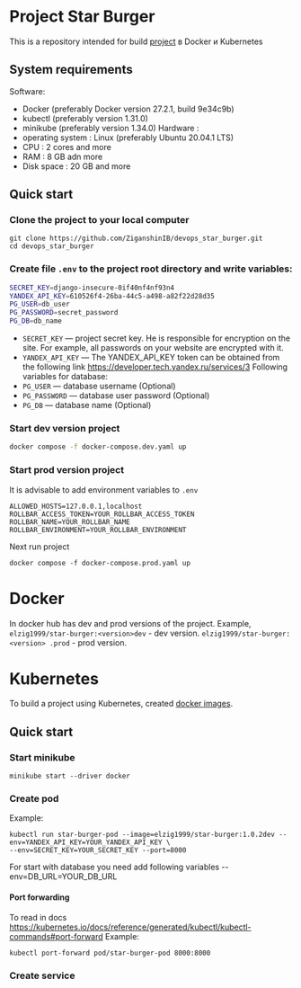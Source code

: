 # Project Star Burger 
This is a repository intended for build  [project](https://github.com/ZiganshinIB/star-burger-dvmn) в Docker и Kubernetes
## System requirements 
Software:
- Docker (preferably Docker version 27.2.1, build 9e34c9b)
- kubectl (preferably version 1.31.0)
- minikube (preferably version 1.34.0)
Hardware :
- operating system : Linux (preferably Ubuntu 20.04.1 LTS)
- CPU : 2 cores and more
- RAM : 8 GB adn more
- Disk space : 20 GB and more
## Quick start
### Clone the project to your local computer
```shell
git clone https://github.com/ZiganshinIB/devops_star_burger.git
cd devops_star_burger
```
### Create file `.env`  to the project root directory and write variables:
```bash
SECRET_KEY=django-insecure-0if40nf4nf93n4
YANDEX_API_KEY=610526f4-26ba-44c5-a498-a82f22d28d35
PG_USER=db_user
PG_PASSWORD=secret_password
PG_DB=db_name

```
- `SECRET_KEY` — project secret key. He is responsible for encryption on the site. For example, all passwords on your website are encrypted with it.
- `YANDEX_API_KEY` — The YANDEX_API_KEY token can be obtained from the following link https://developer.tech.yandex.ru/services/3
Following variables for database:
- `PG_USER` — database username (Optional)
- `PG_PASSWORD` — database user password (Optional)
- `PG_DB` — database name (Optional)
### Start dev version project
```bash
docker compose -f docker-compose.dev.yaml up 
```

### Start prod version project
It is advisable to add environment variables to `.env`
```
ALLOWED_HOSTS=127.0.0.1,localhost
ROLLBAR_ACCESS_TOKEN=YOUR_ROLLBAR_ACCESS_TOKEN
ROLLBAR_NAME=YOUR_ROLLBAR_NAME
ROLLBAR_ENVIRONMENT=YOUR_ROLLBAR_ENVIRONMENT
```
Next run project
```shell
docker compose -f docker-compose.prod.yaml up
```

# Docker
In docker hub has dev and prod versions of the project.
Example, `elzig1999/star-burger:<version>dev` - dev version.
`elzig1999/star-burger:<version> .prod` - prod version.

# Kubernetes 
To build a project using Kubernetes, created [docker images](https://hub.docker.com/r/elzig1999/star-burger/tags).
## Quick start
### Start minikube
```shell
minikube start --driver docker
```
### Create pod
Example:
```shell
kubectl run star-burger-pod --image=elzig1999/star-burger:1.0.2dev --env=YANDEX_API_KEY=YOUR_YANDEX_API_KEY \
--env=SECRET_KEY=YOUR_SECRET_KEY --port=8000 
```
For start with database you need add following variables --env=DB_URL=YOUR_DB_URL
#### Port forwarding
To read in docs https://kubernetes.io/docs/reference/generated/kubectl/kubectl-commands#port-forward
Example:
```shell
kubectl port-forward pod/star-burger-pod 8000:8000
```
### Create service
